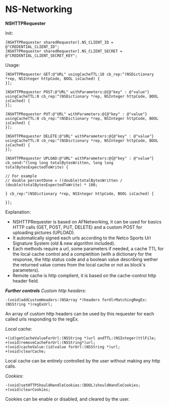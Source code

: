 NS-Networking
=============

<b>NSHTTPRequester</b>

Init:
```
[NSHTTPRequester sharedRequester].NS_CLIENT_ID = @"CREDENTIAL_CLIENT_ID";
[NSHTTPRequester sharedRequester].NS_CLIENT_SECRET = @"CREDENTIAL_CLIENT_SECRET_KEY";
```

Usage:
```
[NSHTTPRequester GET:@"URL" usingCacheTTL:10 cb_rep:^(NSDictionary *rep, NSInteger httpCode, BOOL isCached) {
}];

[NSHTTPRequester POST:@"URL" withParameters:@{@"key" : @"value"} usingCacheTTL:0 cb_rep:^(NSDictionary *rep, NSInteger httpCode, BOOL isCached) {
}];

[NSHTTPRequester PUT:@"URL" withParameters:@{@"key" : @"value"} usingCacheTTL:0 cb_rep:^(NSDictionary *rep, NSInteger httpCode, BOOL isCached) {
}];

[NSHTTPRequester DELETE:@"URL" withParameters:@{@"key" : @"value"} usingCacheTTL:0 cb_rep:^(NSDictionary *rep, NSInteger httpCode, BOOL isCached) {
}];

[NSHTTPRequester UPLOAD:@"URL" withParameters:@{@"key" : @"value"} cb_send:^(long long totalBytesWritten, long long totalBytesExpectedToWrite) {

// For example
// double percentDone = ((double)totalBytesWritten / (double)totalBytesExpectedToWrite) * 100;
     
} cb_rep:^(NSDictionary *rep, NSInteger httpCode, BOOL isCached) {
        
}];
```
Explanation:
<ul>
<li>NSHTTPRequester is based on AFNetworking, it can be used for basics HTTP calls (GET, POST, PUT, DELETE) and a custom POST for uploading pictures (UPLOAD).</li>
<li>It automatically signed each urls according to the Netco Sports Url Signature System (old & new algorithm included).</li>
<li>Each methods require a url, some parameters if needed, a cache TTL for the local cache control and a completition (with a dictionary for the response, the http status code and a boolean value describing wether the returned value comes from the local cache or not as block's parameters).</li>
<li>Remote cache is http complient, it is based on the cache-control http header field.</li>
</ul>


<b><i>Further controls</i></b>
<i>Custom http headers</i>:
```
-(void)addCustomHeaders:(NSArray *)headers forUlrMatchingRegEx:(NSString *)regExUrl;
```

An array of custom http headers can be used by this requester for each called urls responding to the regEx.

<i>Local cache:</i>
```
+(id)getCacheValueForUrl:(NSString *)url andTTL:(NSInteger)ttlFile;
+(void)removeCacheForUrl:(NSString*)url;
+(void)cacheValue:(id)value forUrl:(NSString *)url;
+(void)clearCache;
```

Local cache can be entirely controlled by the user without making any http calls.

<i>Cookies:</i>
```
-(void)setHTTPShouldHandleCookies:(BOOL)shouldHandleCookies;
+(void)clearCookies;
```

Cookies can be enable or disabled, and cleared by the user.
